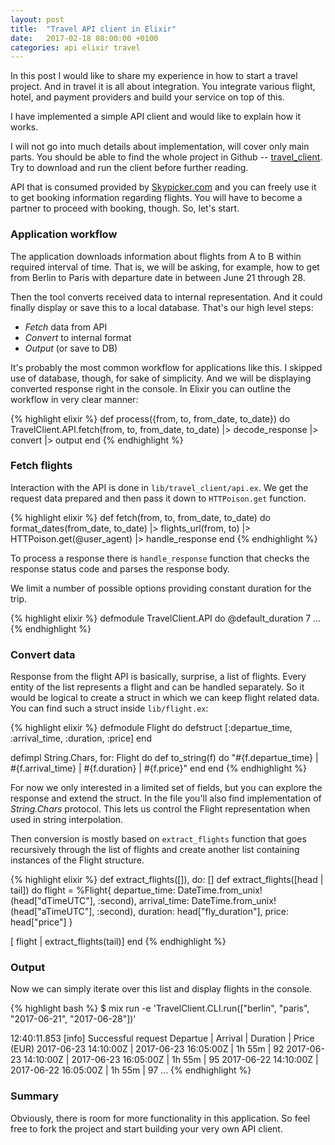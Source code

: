 ```yaml
---
layout: post
title:  "Travel API client in Elixir"
date:   2017-02-18 08:00:00 +0100
categories: api elixir travel
---
```


In this post I would like to share my experience in how to start a travel project. And in travel it is all about integration. You integrate various flight, hotel, and payment providers and build your service on top of this.

I have implemented a simple API client and would like to explain how it works.

I will not go into much details about implementation, will cover only main parts. You should be able to find the whole project in Github -- [travel_client](https://github.com/misha-slyusarev/travel_cllient). Try to download and run the client before further reading.

API that is consumed provided by [Skypicker.com](http://docs.skypickerpublicapi.apiary.io/#reference) and you can freely use it to get booking information regarding flights. You will have to become a partner to proceed with booking, though. So, let's start.

### Application workflow

The application downloads information about flights from A to B within required interval of time. That is, we will be asking, for example, how to get from Berlin to Paris with departure date in between June 21 through 28.

Then the tool converts received data to internal representation. And it could finally display or save this to a local database. That's our high level steps:

- _Fetch_ data from API
- _Convert_ to internal format
- _Output_ (or save to DB)

It's probably the most common workflow for applications like this. I skipped use of database, though, for sake of simplicity. And we will be displaying converted response right in the console. In Elixir you can outline the workflow in very clear manner:

{% highlight elixir %}
def process({from, to, from_date, to_date}) do
  TravelClient.API.fetch(from, to, from_date, to_date)
  |> decode_response
  |> convert
  |> output
end
{% endhighlight %}

### Fetch flights

Interaction with the API is done in `lib/travel_client/api.ex`. We get the request data prepared and then pass it down to `HTTPoison.get` function.

{% highlight elixir %}
def fetch(from, to, from_date, to_date) do
  format_dates(from_date, to_date)
  |> flights_url(from, to)
  |> HTTPoison.get(@user_agent)
  |> handle_response
end
{% endhighlight %}

To process a response there is `handle_response` function that checks the response status code and parses the response body.

We limit a number of possible options providing constant duration for the trip.

{% highlight elixir %}
defmodule TravelClient.API do
  @default_duration 7
...
{% endhighlight %}

### Convert data

Response from the flight API is basically, surprise, a list of flights. Every entity of the list represents a flight and can be handled separately. So it would be logical to create a struct in which we can keep flight related data. You can find such a struct inside `lib/flight.ex`:

{% highlight elixir %}
defmodule Flight do
  defstruct [:departue_time, :arrival_time, :duration, :price]
end

defimpl String.Chars, for: Flight do
  def to_string(f) do
    "#{f.departue_time} | #{f.arrival_time} | #{f.duration} | #{f.price}"
  end
end
{% endhighlight %}

For now we only interested in a limited set of fields, but you can explore the response and extend the struct. In the file you'll also find implementation of _String.Chars_ protocol. This lets us control the Flight representation when used in string interpolation.

Then conversion is mostly based on `extract_flights` function that goes recursively through the list of flights and create another list containing instances of the Flight structure.

{% highlight elixir %}
def extract_flights([]), do: []
def extract_flights([head | tail]) do
  flight = %Flight{
    departue_time: DateTime.from_unix!(head["dTimeUTC"], :second),
    arrival_time: DateTime.from_unix!(head["aTimeUTC"], :second),
    duration: head["fly_duration"],
    price: head["price"]
  }

  [ flight | extract_flights(tail)]
end
{% endhighlight %}

### Output

Now we can simply iterate over this list and display flights in the console.

{% highlight bash %}
$ mix run -e 'TravelClient.CLI.run(["berlin", "paris", "2017-06-21", "2017-06-28"])'

12:40:11.853 [info]  Successful request
Departue | Arrival | Duration | Price (EUR)
2017-06-23 14:10:00Z | 2017-06-23 16:05:00Z | 1h 55m | 92
2017-06-23 14:10:00Z | 2017-06-23 16:05:00Z | 1h 55m | 95
2017-06-22 14:10:00Z | 2017-06-22 16:05:00Z | 1h 55m | 97
...
{% endhighlight %}

### Summary

Obviously, there is room for more functionality in this application. So feel free to fork the project and start building your very own API client.
